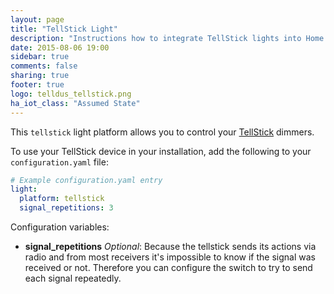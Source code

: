 ```yaml
---
layout: page
title: "TellStick Light"
description: "Instructions how to integrate TellStick lights into Home Assistant."
date: 2015-08-06 19:00
sidebar: true
comments: false
sharing: true
footer: true
logo: telldus_tellstick.png
ha_iot_class: "Assumed State"
---
```



This `tellstick` light platform allows you to control your [TellStick](http://www.telldus.se/products/tellstick) dimmers.

To use your TellStick device in your installation, add the following to your `configuration.yaml` file:

```yaml
# Example configuration.yaml entry
light:
  platform: tellstick
  signal_repetitions: 3
```

Configuration variables:

- **signal_repetitions** *Optional*: Because the tellstick sends its actions via radio and from most receivers it's impossible to know if the signal was received or not. Therefore you can configure the switch to try to send each signal repeatedly.

